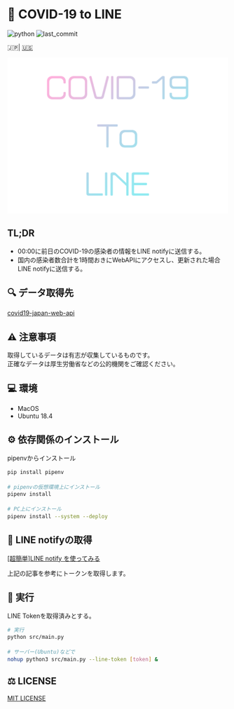 # 🦠 COVID-19 to LINE

![python](https://img.shields.io/github/pipenv/locked/python-version/yuto51942/COVID-19-notice)
![last_commit](https://img.shields.io/github/last-commit/yuto51942/COVID-19-notice)

🇯🇵| [🇺🇸](doc/README_en.md)

![title](doc/title.png)

## TL;DR

- 00:00に前日のCOVID-19の感染者の情報をLINE notifyに送信する。
- 国内の感染者数合計を1時間おきにWebAPIにアクセスし、更新された場合LINE notifyに送信する。

## 🔍 データ取得先

[covid19-japan-web-api](https://github.com/ryo-ma/covid19-japan-web-api)

## ⚠️ 注意事項

取得しているデータは有志が収集しているものです。\
正確なデータは厚生労働省などの公的機関をご確認ください。

## 💻 環境

- MacOS
- Ubuntu 18.4

## ⚙ 依存関係のインストール

pipenvからインストール

```bash
pip install pipenv

# pipenvの仮想環境上にインストール
pipenv install

# PC上にインストール
pipenv install --system --deploy
```

## 🔐 LINE notifyの取得

[\[超簡単\]LINE notify を使ってみる](https://qiita.com/iitenkida7/items/576a8226ba6584864d95)

上記の記事を参考にトークンを取得します。

## 🚀 実行

LINE Tokenを取得済みとする。

```bash
# 実行
python src/main.py

# サーバー(Ubuntu)などで
nohup python3 src/main.py --line-token [token] &
```

## ⚖️ LICENSE

[MIT LICENSE](LICENSE)

